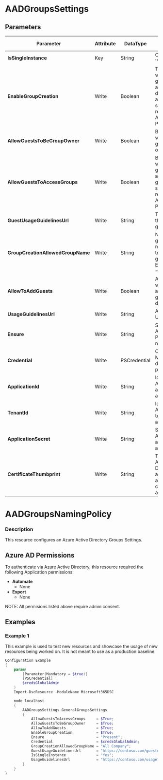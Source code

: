 ﻿# AADGroupsSettings

## Parameters

| Parameter | Attribute | DataType | Description | Allowed Values |
| --- | --- | --- | --- | --- |
| **IsSingleInstance** | Key | String | Only valid value is 'Yes'. |Yes|
| **EnableGroupCreation** | Write | Boolean | The flag indicating whether Office 365 group creation is allowed in the directory by non-admin users. This setting does not require an Azure Active Directory Premium P1 license. ||
| **AllowGuestsToBeGroupOwner** | Write | Boolean | Boolean indicating whether or not a guest user can be an owner of groups. ||
| **AllowGuestsToAccessGroups** | Write | Boolean | Boolean indicating whether or not a guest user can have access to Office 365 groups content. This setting does not require an Azure Active Directory Premium P1 license. ||
| **GuestUsageGuidelinesUrl** | Write | String | The url of a link to the guest usage guidelines. ||
| **GroupCreationAllowedGroupName** | Write | String | Name of the security group for which the members are allowed to create Office 365 groups even when EnableGroupCreation == false. ||
| **AllowToAddGuests** | Write | Boolean | A boolean indicating whether or not is allowed to add guests to this directory. ||
| **UsageGuidelinesUrl** | Write | String | A link to the Group Usage Guidelines. ||
| **Ensure** | Write | String | Specify if the Azure AD Groups Naming Policy should exist or not. |Present, Absent|
| **Credential** | Write | PSCredential | Credentials for the Microsoft Graph delegated permissions. ||
| **ApplicationId** | Write | String | Id of the Azure Active Directory application to authenticate with. ||
| **TenantId** | Write | String | Id of the Azure Active Directory tenant used for authentication. ||
| **ApplicationSecret** | Write | String | Secret of the Azure Active Directory application to authenticate with. ||
| **CertificateThumbprint** | Write | String | Thumbprint of the Azure Active Directory application's authentication certificate to use for authentication. ||

# AADGroupsNamingPolicy

### Description

This resource configures an Azure Active Directory Groups Settings.

## Azure AD Permissions

To authenticate via Azure Active Directory, this resource required the following Application permissions:

* **Automate**
  * None
* **Export**
  * None

NOTE: All permisions listed above require admin consent.

## Examples

### Example 1

This example is used to test new resources and showcase the usage of new resources being worked on.
It is not meant to use as a production baseline.

```powershell
Configuration Example
{
    param(
        [Parameter(Mandatory = $true)]
        [PSCredential]
        $credsGlobalAdmin
    )
    Import-DscResource -ModuleName Microsoft365DSC

    node localhost
    {
        AADGroupsSettings GeneralGroupsSettings
        {
            AllowGuestsToAccessGroups     = $True;
            AllowGuestsToBeGroupOwner     = $True;
            AllowToAddGuests              = $True;
            EnableGroupCreation           = $True;
            Ensure                        = "Present";
            Credential                    = $credsGlobalAdmin;
            GroupCreationAllowedGroupName = "All Company";
            GuestUsageGuidelinesUrl       = "https://contoso.com/guestusage";
            IsSingleInstance              = "Yes";
            UsageGuidelinesUrl            = "https://contoso.com/usage";
        }
    }
}
```

